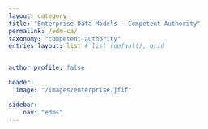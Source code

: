 ```yaml
---
layout: category
title: "Enterprise Data Models - Competent Authority"
permalink: /edm-ca/
taxonomy: "competent-authority"
entries_layout: list # list (default), grid


author_profile: false

header:
  image: "/images/enterprise.jfif"

sidebar:
    nav: "edms"
---
```

